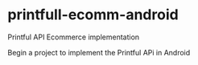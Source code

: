 # printfull-ecomm-android
Printful API Ecommerce implementation

Begin a project to implement the Printful APi in Android
